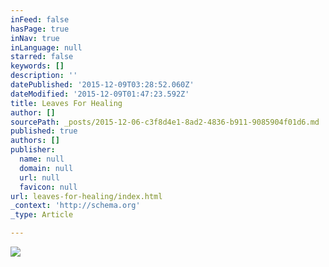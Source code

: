 ```yaml
---
inFeed: false
hasPage: true
inNav: true
inLanguage: null
starred: false
keywords: []
description: ''
datePublished: '2015-12-09T03:28:52.060Z'
dateModified: '2015-12-09T01:47:23.592Z'
title: Leaves For Healing
author: []
sourcePath: _posts/2015-12-06-c3f8d4e1-8ad2-4836-b911-9085904f01d6.md
published: true
authors: []
publisher:
  name: null
  domain: null
  url: null
  favicon: null
url: leaves-for-healing/index.html
_context: 'http://schema.org'
_type: Article

---
```

![](https://the-grid-user-content.s3-us-west-2.amazonaws.com/1a0b32eb-bb18-453e-b2f8-85c74e7ef932.jpg)